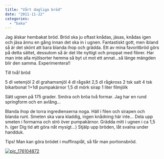 ```yaml
---
title: "Vårt dagliga bröd"
date: "2011-11-22"
categories: 
  - "baka"
---
```


Jag älskar hembakat bröd. Bröd ska ju oftast knådas, jäsas, knådas igen och jäsa ännu en gång innan det ska in i ugnen. Fantastiskt gott, men ibland så är det skönt att bara blanda ihop och grädda. Ett av mina favoritbröd görs på detta sättet, dessutom så är det lite nyttigt och proppat med fibrer. Har man inte alla mjölsorter hemma så byt ut mot ett annat...så länge mängden blir den samma. Experimentera!!

Till två! bröd

5 dl vetemjöl 2 dl grahamsmjöl 4 dl rågsikt 2,5 dl rågkross 2 tsk salt 4 tsk bikarbonat 1+1dl pumpakärnor 1,5 dl mörk sirap 1 liter filmjölk

Sätt ugnen på 175 grader. Smöra och bröa två formar. Jag har en rund springform och en avlång...

Blanda ihop de torra ingredienserna noga. Häll i filen och sirapen och blanda runt. Smeten ska vara kladdig, ingen knådning här inte... Dela upp smeten i formarna och strö över pumpakärnor. Grädda mitt i ugnen i ca 1,5 h. (ger Dig tid att göra nåt mysigt...) Stjälp upp bröden, låt svalna under handduk.

Tips! Man kan göra brödet i muffinsplåt, så får man portionsbröd.

[![](images/pic_176104872-224x300.jpg "pic_176104872")](http://import.local/wp-content/uploads/2012/01/pic_176104872.jpg)
